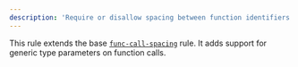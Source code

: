 ```yaml
---
description: 'Require or disallow spacing between function identifiers and their invocations.'
---
```



This rule extends the base [`func-call-spacing`](/rules/js/func-call-spacing) rule.
It adds support for generic type parameters on function calls.
